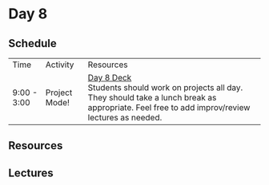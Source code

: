 # Day 8

## Schedule

<table>
    <tr>
        <td>Time</td>
        <td>Activity</td>
        <td>Resources</td>
    </tr>
    <tr>
        <td>9:00 - 3:00</td>
        <td>Project Mode!</td>
        <td>
            <a href="https://drive.google.com/open?id=1TUj6PlPn0rFOoDMusRg376NznrgUsuXqj6mrvzMpDSM&authuser=0">Day 8 Deck</a>
            <br>
            Students should work on projects all day. They should take a lunch break as appropriate. Feel free to add improv/review lectures as needed. 
        </td>
    </tr>
</table>

## Resources

## Lectures
